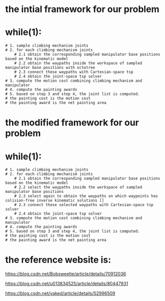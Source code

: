 
# the intial framework for our problem  
# while(1):
    # 1. sample climbing mechanism joints 
    # 2. for each climbing mechanism joints
        # 2.1 obtain the corresponding sampled manipulator base positions based on the kinematic model
        # 2.2 obtain the waypaths inside the workspace of sampled manipulator base positions with octotree
        # 2.3 connect these waypaths with Cartesian-space tsp
        # 2.4 obtain the joint-space tsp solver
    # 3. compute the motion cost combining climbing mechanism and manipulator 
    # 4. compute the painting awards
    # 5. based on step 3 and step 4, the joint list is computed.
    # the painting cost is the motion cost 
    # the painting award is the net painting area 

# the modified framework for our problem  
# while(1):
    # 1. sample climbing mechanism joints 
    # 2. for each climbing mechanism joints
        # 2.1 obtain the corresponding sampled manipulator base positions based on the kinematic model
        # 2.2 select the waypaths inside the workspace of sampled manipulator base positions 
        # 2.3 select again to obtain the waypaths on which waypoints has colision-free inverse kinematic solutions [] 
        # 2.3 connect these selected waypaths with Cartesian-space tsp solver
        # 2.4 obtain the joint-space tsp solver
    # 3. compute the motion cost combining climbing mechanism and manipulator 
    # 4. compute the painting awards
    # 5. based on step 3 and step 4, the joint list is computed.
    # the painting cost is the motion cost 
    # the painting award is the net painting area 

# the reference website is:
https://blog.csdn.net/Bobsweetie/article/details/70912036

https://blog.csdn.net/u013834525/article/details/80447931

https://blog.csdn.net/yaked/article/details/52996509
